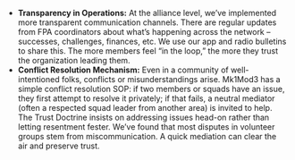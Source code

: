 - **Transparency in Operations:** At the alliance level, we’ve implemented more transparent communication channels. There are regular updates from FPA coordinators about what’s happening across the network – successes, challenges, finances, etc. We use our app and radio bulletins to share this. The more members feel “in the loop,” the more they trust the organization leading them.  
- **Conflict Resolution Mechanism:** Even in a community of well-intentioned folks, conflicts or misunderstandings arise. Mk1Mod3 has a simple conflict resolution SOP: if two members or squads have an issue, they first attempt to resolve it privately; if that fails, a neutral mediator (often a respected squad leader from another area) is invited to help. The Trust Doctrine insists on addressing issues head-on rather than letting resentment fester. We’ve found that most disputes in volunteer groups stem from miscommunication. A quick mediation can clear the air and preserve trust.